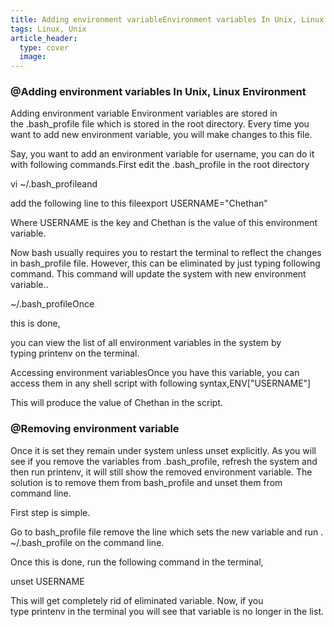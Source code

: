 ```yaml
---
title: Adding environment variableEnvironment variables In Unix, Linux
tags: Linux, Unix
article_header:
  type: cover
  image:
---
```




### @Adding environment variables In Unix, Linux Environment
Adding environment variable Environment variables are stored in the .bash_profile file which is stored in the root directory. Every time you want to add new environment variable, you will make changes to this file. 

Say, you want to add an environment variable for username, you can do it with following commands.First edit the .bash_profile in the root directory

vi ~/.bash_profileand 

add the following line to this fileexport USERNAME="Chethan"

Where USERNAME is the key and Chethan is the value of this environment variable. 

Now bash usually requires you to restart the terminal to reflect the changes in bash_profile file. However, this can be eliminated by just typing following command. This command will update the system with new environment variable..

~/.bash_profileOnce 

this is done, 

you can view the list of all environment variables in the system by typing printenv on the terminal.

Accessing environment variablesOnce you have this variable, you can access them in any shell script with following syntax,ENV["USERNAME"]

This will produce the value of Chethan in the script.

### @Removing environment variable 

Once it is set they remain under system unless unset explicitly. As you will see if you remove the variables from .bash_profile, refresh the system and then run printenv, it will still show the removed environment variable. The solution is to remove them from bash_profile and unset them from command line.

First step is simple. 

Go to bash_profile file remove the line which sets the new variable and run . ~/.bash_profile on the command line.

Once this is done, run the following command in the terminal,

unset USERNAME

This will get completely rid of eliminated variable. Now, if you type printenv in the terminal you will see that variable is no longer in the list.



<!--more-->

